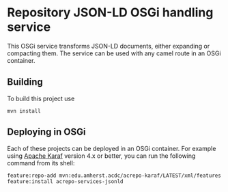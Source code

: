 Repository JSON-LD OSGi handling service
========================================

This OSGi service transforms JSON-LD documents, either expanding or compacting them.
The service can be used with any camel route in an OSGi container.

Building
--------

To build this project use

    mvn install

Deploying in OSGi
-----------------

Each of these projects can be deployed in an OSGi container. For example using
[Apache Karaf](http://karaf.apache.org) version 4.x or better, you can run the following
command from its shell:

    feature:repo-add mvn:edu.amherst.acdc/acrepo-karaf/LATEST/xml/features
    feature:install acrepo-services-jsonld

